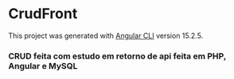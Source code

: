 # CrudFront

This project was generated with [Angular CLI](https://github.com/angular/angular-cli) version 15.2.5.
### CRUD feita com estudo em retorno de api feita em PHP, Angular e MySQL
